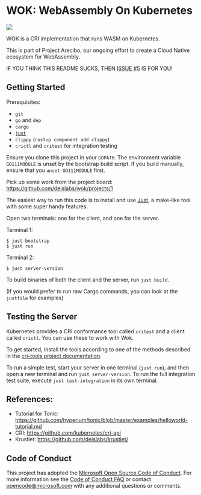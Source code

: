 # WOK: WebAssembly On Kubernetes

![](https://github.com/deislabs/wok/workflows/Build%20and%20Test/badge.svg)

WOK is a CRI implementation that runs WASM on Kubernetes.

This is part of Project Arecibo, our ongoing effort to create a Cloud Native ecosystem for WebAssembly.

IF YOU THINK THIS README SUCKS, THEN [ISSUE #5](https://github.com/deislabs/wok/issues/5) IS FOR YOU!

## Getting Started

Prerequisites:

- `git`
- `go` and `dep`
- `cargo`
- [`just`](https://github.com/casey/just)
- `clippy` (`rustup component add clippy`)
- `crictl` and `critest` for integration testing

Ensure you clone this project in your `GOPATH`.  The environment variable `GO111MODULE` is unset by the bootstrap build script.  If you build manually, ensure that you `unset GO111MODULE` first.

Pick up some work from the project board: https://github.com/deislabs/wok/projects/1

The easiest way to run this code is to install and use [Just](https://github.com/casey/just), a make-like tool with some super handy features.

Open two terminals: one for the client, and one for the server.

Terminal 1:

```
$ just bootstrap
$ just run
```

Terminal 2:

```
$ just server-version
```

To build binaries of both the client and the server, run `just build`.

(If you would prefer to run raw Cargo commands, you can look at the `justfile` for examples)

## Testing the Server

Kubernetes provides a CRI conformance tool called `critest` and a client called `crictl`. You can use these to work with Wok.

To get started, install the tools according to one of the methods described in the [cri-tools project documentation](https://github.com/kubernetes-sigs/cri-tools).

To run a simple test, start your server in one terminal (`just run`), and then open a new terminal and run `just server-version`. To run the full integration test suite, execute `just test-integration` in its own terminal.

## References:

- Tutorial for Tonic: https://github.com/hyperium/tonic/blob/master/examples/helloworld-tutorial.md
- CRI: https://github.com/kubernetes/cri-api
- Krustlet: https://github.com/deislabs/krustlet/

## Code of Conduct

This project has adopted the [Microsoft Open Source Code of Conduct](https://opensource.microsoft.com/codeofconduct/). For more information see the [Code of Conduct FAQ](https://opensource.microsoft.com/codeofconduct/faq/) or contact [opencode@microsoft.com](mailto:opencode@microsoft.com) with any additional questions or comments.
